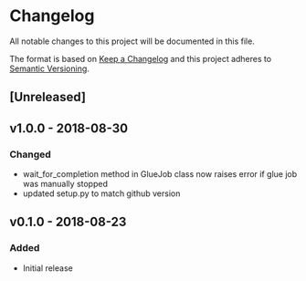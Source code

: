 # Changelog
All notable changes to this project will be documented in this file.

The format is based on [Keep a Changelog](http://keepachangelog.com/en/1.0.0/)
and this project adheres to [Semantic Versioning](http://semver.org/spec/v2.0.0.html).

## [Unreleased]

## v1.0.0 - 2018-08-30
### Changed
- wait_for_completion method in GlueJob class now raises error if glue job was manually stopped
- updated setup.py to match github version

## v0.1.0 - 2018-08-23
### Added
- Initial release
